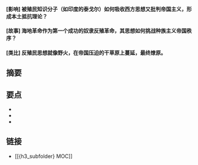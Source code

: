 #### [影响] 被殖民知识分子（如印度的泰戈尔）如何吸收西方思想又批判帝国主义，形成本土抵抗理论？


#### [故事] 海地革命作为第一个成功的奴隶反殖革命，其思想如何挑战种族主义帝国秩序？


#### [类比] 反殖民思想就像野火，在帝国压迫的干草原上蔓延，最终燎原。


## 摘要


## 要点

- 
- 
- 

## 链接

- [[{h3_subfolder} MOC]]
